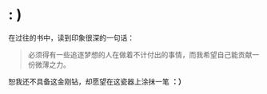 # :  )
在过往的书中，读到印象很深的一句话：

> 必须得有一些追逐梦想的人在做着不计付出的事情，而我希望自己能贡献一份微薄之力。

恕我还不具备这金刚钻，却愿望在这瓷器上涂抹一笔 **：）**